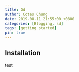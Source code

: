 ```yaml
---
title: Gd
author: Cotes Chung
date: 2019-08-11 21:55:00 +0800
categories: [Blogging, sd]
tags: [getting started]
pin: true
---
```



## Installation
test
